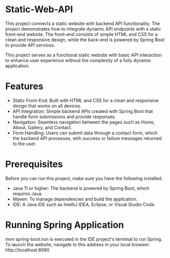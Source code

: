 # Static-Web-API
This project connects a static website with backend API functionality. The project demonstrates how to integrate dynamic API endpoints with a static front-end website. The front-end consists of simple HTML and CSS for a clean and responsive design, while the back-end is powered by Spring Boot to provide API services.

This project serves as a functional static website with basic API interaction to enhance user experience without the complexity of a fully dynamic application.

# Features
- Static Front-End: Built with HTML and CSS for a clean and responsive design that works on all devices.
- API Integration: Simple backend APIs created with Spring Boot that handle form submissions and provide responses.
- Navigation: Seamless navigation between the pages such as Home, About, Gallery, and Contact.
- Form Handling: Users can submit data through a contact form, which the backend API processes, with success or failure messages returned to the user.

# Prerequisites
Before you can run this project, make sure you have the following installed:
- Java 11 or higher: The backend is powered by Spring Boot, which requires Java.
- Maven: To manage dependencies and build the application.
- IDE: A Java IDE such as IntelliJ IDEA, Eclipse, or Visual Studio Code.

# Running Spring Application
mvn spring-boot:run is executed in the IDE project's terminal to run Spring.
To launch the website, navigate to this address in your local browser: http://localhost:8080
